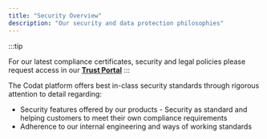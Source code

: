 ```yaml
---
title: "Security Overview"
description: "Our security and data protection philosophies"
---
```


:::tip

For our latest compliance certificates, security and legal policies please request access in our **[Trust Portal](https://trust.codat.io/)**
:::

The Codat platform offers best in-class security standards through rigorous attention to detail regarding:
* Security features offered by our products - Security as standard and helping customers to meet their own compliance requirements
* Adherence to our internal engineering and ways of working standards